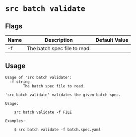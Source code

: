 # `src batch validate`


## Flags

| Name | Description | Default Value |
|------|-------------|---------------|
| `-f` | The batch spec file to read. |  |


## Usage

```
Usage of 'src batch validate':
  -f string
    	The batch spec file to read.

'src batch validate' validates the given batch spec.

Usage:

    src batch validate -f FILE

Examples:

    $ src batch validate -f batch.spec.yaml



```
	